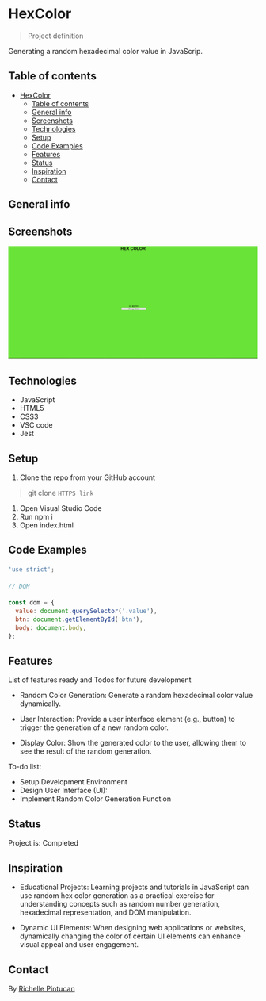 # HexColor

> Project definition

Generating a random hexadecimal color value in JavaScrip.

## Table of contents

- [HexColor](#hexcolor)
  - [Table of contents](#table-of-contents)
  - [General info](#general-info)
  - [Screenshots](#screenshots)
  - [Technologies](#technologies)
  - [Setup](#setup)
  - [Code Examples](#code-examples)
  - [Features](#features)
  - [Status](#status)
  - [Inspiration](#inspiration)
  - [Contact](#contact)

## General info

## Screenshots

![Random Hexcolor](./public/hexcolor.png)

## Technologies

- JavaScript
- HTML5
- CSS3
- VSC code
- Jest

## Setup

1. Clone the repo from your GitHub account 
> git clone `HTTPS link`

1. Open Visual Studio Code
2. Run npm i
3. Open index.html

## Code Examples

```js
'use strict';

// DOM

const dom = {
  value: document.querySelector('.value'),
  btn: document.getElementById('btn'),
  body: document.body,
};
```

## Features

List of features ready and Todos for future development

- Random Color Generation: Generate a random hexadecimal color value
  dynamically.

- User Interaction: Provide a user interface element (e.g., button) to trigger
  the generation of a new random color.

- Display Color: Show the generated color to the user, allowing them to see the
  result of the random generation.

To-do list:

- Setup Development Environment
- Design User Interface (UI):
- Implement Random Color Generation Function

## Status

Project is: Completed

## Inspiration

- Educational Projects: Learning projects and tutorials in JavaScript can use
  random hex color generation as a practical exercise for understanding concepts
  such as random number generation, hexadecimal representation, and DOM
  manipulation.

- Dynamic UI Elements: When designing web applications or websites, dynamically
  changing the color of certain UI elements can enhance visual appeal and user
  engagement.

## Contact

By [Richelle Pintucan](https://github.com/richellepintucan)
